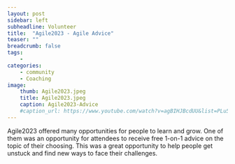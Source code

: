 ```yaml
---
layout: post
sidebar: left
subheadline: Volunteer
title:  "Agile2023 - Agile Advice"
teaser: ""
breadcrumb: false
tags:
    - 
categories:
    - community
    - Coaching
image:
    thumb: Agile2023.jpeg
    title: Agile2023.jpeg
    caption: Agile2023-Advice
    #caption_url: https://www.youtube.com/watch?v=agBIHJBcdUU&list=PLu5A5CyoWE0aYG6Fosb113fD_VQv3-VRn&index=1
---
```

Agile2023 offered many opportunities for people to learn and grow. One of them was an opportunity for attendees to receive free 1-on-1 advice on the topic of their choosing.  This was a great opportunity to help people get unstuck and find new ways to face their challenges.